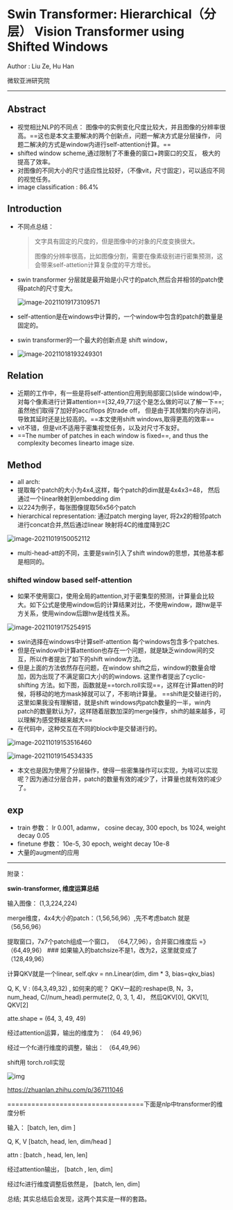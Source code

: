 # Swin Transformer: Hierarchical（分层） Vision Transformer using Shifted Windows

Author : Liu Ze, Hu Han

微软亚洲研究院

---

## Abstract

- 视觉相比NLP的不同点： 图像中的实例变化尺度比较大，并且图像的分辨率很高。==这也是本文主要解决的两个创新点，问题一解决方式是分层操作， 问题二解决的方式是window内进行self-attention计算。==
- shifted window scheme,通过限制了不重叠的窗口+跨窗口的交互， 极大的提高了效率。
- 对图像的不同大小的尺寸适应性比较好，（不像vit，尺寸固定），可以适应不同的视觉任务。
- image classification : 86.4%

## Introduction

- 不同点总结：

  > 文字具有固定的尺度的，但是图像中的对象的尺度变换很大。
  >
  > 图像的分辨率很高，比如图像分割，需要在像素级别进行密集预测，这会带来self-attetion计算复杂度的平方增长。

* swin transformer 分层就是最开始是小尺寸的patch,然后合并相邻的patch使得patch的尺寸变大。

  ![image-20211019173109571](..\..\images\image-20211019173109571.png)

* self-attention是在windows中计算的，一个window中包含的patch的数量是固定的。

* swin transformer的一个最大的创新点是 shift window，

* ![image-20211018193249301](..\..\images\image-20211018193249301.png)

## Relation

- 近期的工作中，有一些是将self-attention应用到局部窗口(slide window)中，对每个像素进行计算attention==[32,49,77]这个是怎么做的可以了解一下==;虽然他们取得了加好的acc/flops 的trade off， 但是由于其频繁的内存访问，导致其延时还是比较高的。==本文使用shift windows,取得更高的效率==
- vit不错，但是vit不适用于密集视觉任务，以及对尺寸不友好。
- ==The number of patches in each window is fixed==, and thus the complexity becomes linearto image size.

## Method

* all arch:  
* 提取每个patch的大小为4x4,这样，每个patch的dim就是4x4x3=48， 然后通过一个linear映射到embedding dim
* 以224为例子，每张图像提取56x56个patch
* hierarchical representation: 通过patch merging layer, 将2x2的相邻patch进行concat合并,然后通过linear 映射将4C的维度降到2C

![image-20211019150052112](..\..\images\image-20211019150052112.png)

- multi-head-att的不同，主要是swin引入了shift window的思想，其他基本都是相同的。

### shifted window based self-attention

* 如果不使用窗口，使用全局的attention,对于密集型的预测，计算量会比较大。如下公式是使用window后的计算结果对比，不使用window，跟hw是平方关系，使用window后跟hw是线性关系。

![image-20211019175254915](..\..\images\image-20211019175254915.png)

* swin选择在windows中计算self-attention 每个windows包含多个patches.
* 但是在window中计算attention也存在一个问题，就是缺乏window间的交互，所以作者提出了如下的shift window方法。
* 但是上面的方法依然存在问题，在window shift之后，window的数量会增加，因为出现了不满足窗口大小的的windows. 这里作者提出了cyclic-shifting 方法。如下图，函数就是==torch.roll实现==，这样在计算atten的时候，将移动的地方mask掉就可以了，不影响计算量。 ==shift是交替进行的，这里如果我没有理解错，就是shift windows内patch数量的一半，win内patch的数量默认为7，这样随着层数加深的merge操作，shift的越来越多，可以理解为感受野越来越大==
* 在代码中，这种交互在不同的block中是交替进行的。

![image-20211019153516460](..\..\images\image-20211019153516460.png)

![image-20211019154534335](..\..\images\image-20211019154534335.png)

- 本文也是因为使用了分层操作，使得一些密集操作可以实现，为啥可以实现呢？因为通过分层合并，patch的数量有效的减少了，计算量也就有效的减少了。

## exp

- train 参数： lr 0.001, adamw， cosine decay, 300 epoch, bs 1024, weight decay 0.05
- finetune 参数： 10e-5, 30 epoch, weight decay 10e-8
- 大量的augment的应用

---

附录：

**swin-transformer, 维度运算总结**

输入图像： (1,3,224,224)

merge维度，4x4大小的patch：（1,56,56,96）,先不考虑batch 就是  （56,56,96）

提取窗口，7x7个patch组成一个窗口，  （64,7,7,96），合并窗口维度后 =》 （64,49,96）   ### 如果输入的batchsize不是1，改为2，这里就变成了 （128,49,96）

计算QKV就是一个linear,  self.qkv = nn.Linear(dim, dim * 3, bias=qkv_bias)

Q, K, V : (64,3,49,32) , 如何来的呢？ QKV一起的:reshape(B, N，3， num_head, C//num_head).permute(2, 0, 3, 1, 4)， 然后QKV[0], QKV[1], QKV[2]

atte.shape = (64, 3, 49, 49)

经过attention运算，输出的维度为： （64 49,96）

经过一个fc进行维度的调整，输出： （64,49,96）

shift用 torch.roll实现

![img](..\..\images\clipboard.png)

https://zhuanlan.zhihu.com/p/367111046

==================================下面是nlp中transformer的维度分析

输入： [batch, len, dim ]

Q, K, V  [batch, head, len, dim/head ]

attn : [batch , head, len, len]

经过attention输出， [batch , len, dim]

经过fc进行维度调整后依然是， [batch, len, dim]

总结; 其实总结后会发现，这两个其实是一样的套路。

